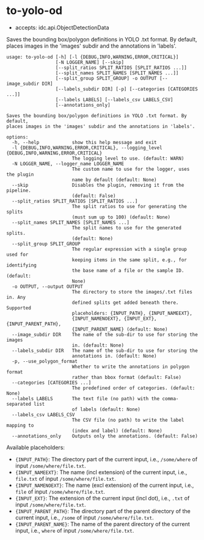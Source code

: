 # to-yolo-od

* accepts: idc.api.ObjectDetectionData

Saves the bounding box/polygon definitions in YOLO .txt format. By default, places images in the 'images' subdir and the annotations in 'labels'.

```
usage: to-yolo-od [-h] [-l {DEBUG,INFO,WARNING,ERROR,CRITICAL}]
                  [-N LOGGER_NAME] [--skip]
                  [--split_ratios SPLIT_RATIOS [SPLIT_RATIOS ...]]
                  [--split_names SPLIT_NAMES [SPLIT_NAMES ...]]
                  [--split_group SPLIT_GROUP] -o OUTPUT [--image_subdir DIR]
                  [--labels_subdir DIR] [-p] [--categories [CATEGORIES ...]]
                  [--labels LABELS] [--labels_csv LABELS_CSV]
                  [--annotations_only]

Saves the bounding box/polygon definitions in YOLO .txt format. By default,
places images in the 'images' subdir and the annotations in 'labels'.

options:
  -h, --help            show this help message and exit
  -l {DEBUG,INFO,WARNING,ERROR,CRITICAL}, --logging_level {DEBUG,INFO,WARNING,ERROR,CRITICAL}
                        The logging level to use. (default: WARN)
  -N LOGGER_NAME, --logger_name LOGGER_NAME
                        The custom name to use for the logger, uses the plugin
                        name by default (default: None)
  --skip                Disables the plugin, removing it from the pipeline.
                        (default: False)
  --split_ratios SPLIT_RATIOS [SPLIT_RATIOS ...]
                        The split ratios to use for generating the splits
                        (must sum up to 100) (default: None)
  --split_names SPLIT_NAMES [SPLIT_NAMES ...]
                        The split names to use for the generated splits.
                        (default: None)
  --split_group SPLIT_GROUP
                        The regular expression with a single group used for
                        keeping items in the same split, e.g., for identifying
                        the base name of a file or the sample ID. (default:
                        None)
  -o OUTPUT, --output OUTPUT
                        The directory to store the images/.txt files in. Any
                        defined splits get added beneath there. Supported
                        placeholders: {INPUT_PATH}, {INPUT_NAMEEXT},
                        {INPUT_NAMENOEXT}, {INPUT_EXT}, {INPUT_PARENT_PATH},
                        {INPUT_PARENT_NAME} (default: None)
  --image_subdir DIR    The name of the sub-dir to use for storing the images
                        in. (default: None)
  --labels_subdir DIR   The name of the sub-dir to use for storing the
                        annotations in. (default: None)
  -p, --use_polygon_format
                        Whether to write the annotations in polygon format
                        rather than bbox format (default: False)
  --categories [CATEGORIES ...]
                        The predefined order of categories. (default: None)
  --labels LABELS       The text file (no path) with the comma-separated list
                        of labels (default: None)
  --labels_csv LABELS_CSV
                        The CSV file (no path) to write the label mapping to
                        (index and label) (default: None)
  --annotations_only    Outputs only the annotations. (default: False)
```

Available placeholders:

* `{INPUT_PATH}`: The directory part of the current input, i.e., `/some/where` of input `/some/where/file.txt`.
* `{INPUT_NAMEEXT}`: The name (incl extension) of the current input, i.e., `file.txt` of input `/some/where/file.txt`.
* `{INPUT_NAMENOEXT}`: The name (excl extension) of the current input, i.e., `file` of input `/some/where/file.txt`.
* `{INPUT_EXT}`: The extension of the current input (incl dot), i.e., `.txt` of input `/some/where/file.txt`.
* `{INPUT_PARENT_PATH}`: The directory part of the parent directory of the current input, i.e., `/some` of input `/some/where/file.txt`.
* `{INPUT_PARENT_NAME}`: The name of the parent directory of the current input, i.e., `where` of input `/some/where/file.txt`.
